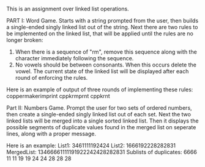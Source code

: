 This is an assignment over linked list operations.

PART I: Word Game.
Starts with a string prompted from the user, then builds a single-ended singly linked list out of the string.
Next there are two rules to be implemented on the linked list, that will be applied until the rules are no longer broken:

1. When there is a sequence of "rm", remove this sequence along with the character immediately following the sequence.
2. No vowels should be between consonants. When this occurs delete the vowel.
The current state of the linked list will be displayed after each round of enforcing the rules.

Here is an example of output of three rounds of implementing these rules:
coppermakerimprint
cppkrmprnt
cppkrnt

Part II: Numbers Game.
Prompt the user for two sets of ordered numbers, then create a single-ended singly linked list out of each set. 
Next the two linked lists will be merged into a single sorted linked list.
Then it displays the possible segments of duplicate values found in the merged list on seperate lines, along with a proper message.

Here is an example:
List1: 3461111192424 List2: 1666192228282831
MergedList: 13466661111191922242428282831
Sublists of duplicates: 6666
11 11
19 19
24 24
28 28 28
